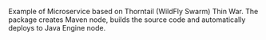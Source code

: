 Example of Microservice based on Thorntail (WildFly Swarm) Thin War. The package creates Maven node, builds the source code and automatically deploys to Java Engine node.
